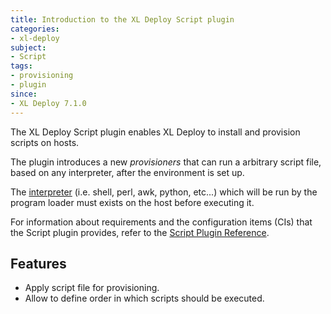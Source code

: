 ```yaml
---
title: Introduction to the XL Deploy Script plugin
categories:
- xl-deploy
subject:
- Script
tags:
- provisioning
- plugin
since:
- XL Deploy 7.1.0
---
```


The XL Deploy Script plugin enables XL Deploy to install and provision scripts on hosts.

The plugin introduces a new *provisioners* that can run a arbitrary script file, based on any interpreter, after the environment is set up.

The [interpreter](https://en.wikipedia.org/wiki/Shebang_%28Unix%29) (i.e. shell, perl, awk, python, etc...) which will be run by the program loader must exists on the host before executing it.

For information about requirements and the configuration items (CIs) that the Script plugin provides, refer to the [Script Plugin Reference](/xl-deploy-xld-script-plugin/latest/scriptPluginManual.html).

## Features ##

* Apply script file for provisioning.
* Allow to define order in which scripts should be executed.
